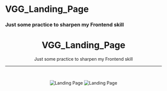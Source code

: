 # VGG_Landing_Page
### Just some practice to sharpen my Frontend skill
<div align="center">
  <h1>VGG_Landing_Page</h1>
  <p>Just some practice to sharpen my Frontend skill</p>
</div>
<hr><br>
<p align="center">
  <img src="https://i.ibb.co/ky1Y9nK/vgg-landing-page2.png" alt="Landing Page"/>
   <img src="https://i.ibb.co/Lxpb5Tt/vgg-landing-page-mobile.png" alt="Landing Page"/>
</p>
